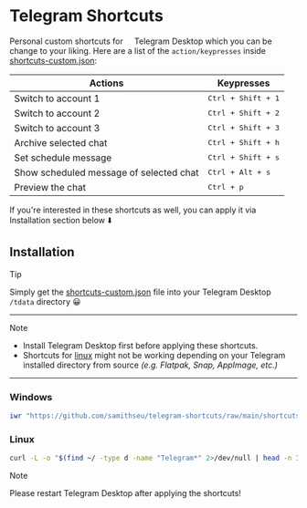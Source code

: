 # Telegram Shortcuts

Personal custom shortcuts for <img height="12px" src="https://api.iconify.design/logos:telegram.svg" /> Telegram Desktop which you can be change to your liking. Here are a list of the `action/keypresses` inside <a href="shortcuts-custom.json">shortcuts-custom.json</a>:

<table>
  <thead>
    <tr>
      <th>Actions</th>
      <th>Keypresses</th>
    </tr>
  </thead>
  <tbody>
    <tr>
      <td>Switch to account 1</td>
      <td><kbd>Ctrl + Shift + 1</kbd></td>
    </tr>
    <tr>
      <td>Switch to account 2</td>
      <td><kbd>Ctrl + Shift + 2</kbd></td>
    </tr>
    <tr>
      <td>Switch to account 3</td>
      <td><kbd>Ctrl + Shift + 3</kbd></td>
    </tr>
    <tr>
      <td>Archive selected chat</td>
      <td><kbd>Ctrl + Shift + h</kbd></td>
    </tr>
    <tr>
      <td>Set schedule message</td>
      <td><kbd>Ctrl + Shift + s</kbd></td>
    </tr>
    <tr>
      <td>Show scheduled message of selected chat</td>
      <td><kbd>Ctrl + Alt + s</kbd></td>
    </tr>
    <tr>
      <td>Preview the chat</td>
      <td><kbd>Ctrl + p</kbd></td>
    </tr>
  </tbody>
</table>

If you're interested in these shortcuts as well, you can apply it via Installation section below ⬇️

## Installation

> [!TIP]
> Simply get the <a href="./shortcuts-custom.json">shortcuts-custom.json</a> file into your Telegram Desktop `/tdata` directory 😀

---

> [!NOTE]
> - Install Telegram Desktop first before applying these shortcuts.<br/>
> - Shortcuts for <a href="#linux">linux</a> might not be working depending on your Telegram installed directory from source _(e.g. Flatpak, Snap, AppImage, etc.)_

---

### Windows

```powershell
iwr "https://github.com/samithseu/telegram-shortcuts/raw/main/shortcuts-custom.json" -OutFile "$ENV:APPDATA/Telegram Desktop/tdata/shortcuts-custom.json"
```

### Linux

```bash
curl -L -o "$(find ~/ -type d -name "Telegram*" 2>/dev/null | head -n 1)/tdata/shortcuts-custom.json" "https://github.com/samithseu/telegram-shortcuts/raw/main/shortcuts-custom.json"
```

> [!NOTE]
> Please restart Telegram Desktop after applying the shortcuts!
